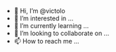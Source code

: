 - 👋 Hi, I’m @victolo
- 👀 I’m interested in ...
- 🌱 I’m currently learning ...
- 💞️ I’m looking to collaborate on ...
- 📫 How to reach me ...

<!---
victolo/victolo is a ✨ special ✨ repository because its `README.md` (this file) appears on your GitHub profile.
You can click the Preview link to take a look at your changes.
--->
